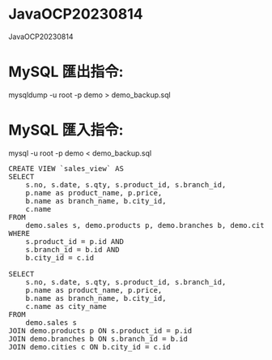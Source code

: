 # JavaOCP20230814
JavaOCP20230814

# MySQL 匯出指令: 
mysqldump -u root -p demo > demo_backup.sql

# MySQL 匯入指令: 
mysql -u root -p demo < demo_backup.sql

<pre>
CREATE VIEW `sales_view` AS
SELECT 
	s.no, s.date, s.qty, s.product_id, s.branch_id,
    p.name as product_name, p.price,
    b.name as branch_name, b.city_id,
    c.name
FROM 
	demo.sales s, demo.products p, demo.branches b, demo.cities c
WHERE
	s.product_id = p.id AND 
    s.branch_id = b.id AND
    b.city_id = c.id

SELECT 
    s.no, s.date, s.qty, s.product_id, s.branch_id,
    p.name as product_name, p.price,
    b.name as branch_name, b.city_id,
    c.name as city_name
FROM 
    demo.sales s
JOIN demo.products p ON s.product_id = p.id
JOIN demo.branches b ON s.branch_id = b.id
JOIN demo.cities c ON b.city_id = c.id    

</pre>
